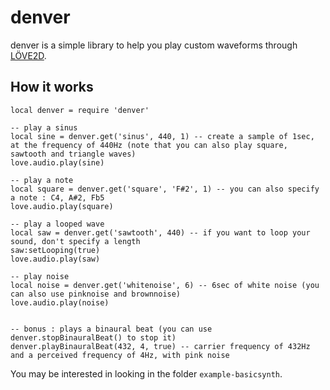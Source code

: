 # denver

denver is a simple library to help you play custom waveforms through [LÖVE2D](http://love2d.org).

## How it works

```
local denver = require 'denver'

-- play a sinus
local sine = denver.get('sinus', 440, 1) -- create a sample of 1sec, at the frequency of 440Hz (note that you can also play square, sawtooth and triangle waves)
love.audio.play(sine)

-- play a note
local square = denver.get('square', 'F#2', 1) -- you can also specify a note : C4, A#2, Fb5
love.audio.play(square)

-- play a looped wave
local saw = denver.get('sawtooth', 440) -- if you want to loop your sound, don't specify a length
saw:setLooping(true)
love.audio.play(saw)

-- play noise
local noise = denver.get('whitenoise', 6) -- 6sec of white noise (you can also use pinknoise and brownnoise)
love.audio.play(noise)


-- bonus : plays a binaural beat (you can use denver.stopBinauralBeat() to stop it)
denver.playBinauralBeat(432, 4, true) -- carrier frequency of 432Hz and a perceived frequency of 4Hz, with pink noise
```
You may be interested in looking in the folder `example-basicsynth`.
